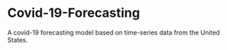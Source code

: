 # Covid-19-Forecasting
A covid-19 forecasting model based on time-series data from the United States.

